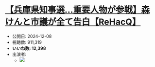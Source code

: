 # [【兵庫県知事選…重要人物が参戦】森けんと市議が全て告白【ReHacQ】](https://www.youtube.com/watch?v=yFtpS4iZXlg)
-   公開日: 2024-12-08
-   視聴数: 911,319
-   **いいね数: 12,398**
-   出演者: 
    - [![](https://img.youtube.com/vi/yFtpS4iZXlg/hqdefault.jpg)](https://www.youtube.com/watch?v=yFtpS4iZXlg)
